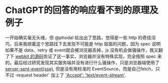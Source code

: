 # ChatGPT的回答的响应看不到的原理及例子

一开始确实毫无头绪，但 @phodal 给出出了思路，觉得是一些 http 的奇技淫巧，后来我顺着这个思路找下去发现不可能是 http 层面的问题，因为 spec 说明如果不是 data、retry 或 event就会被浏览器丢掉，js 没有机会做骚操作，我又翻了下 [webkit 的源码](https://github.com/WebKit/webkit/blob/main/Source/WebCore/page/EventSource.cpp#L371-L388)佐证了这一事实，浏览器并没有特殊实现，完全按照 spec 来的。最后经过研究发现其实服务端并没有进行什么骚操作，只是浏览器端使用了[server-sent-event(sse)](https://developer.mozilla.org/en-US/docs/Web/API/Server-sent_events/Using_server-sent_events), 但是没有用标准的 EventSource，而是自己fetch，只不过 ·request header` 加上了 ['Accept': 'text/event-stream'](https://github.com/CGQAQ/server-sent-event-example/blob/b5f673ad57a0b987291f9eca4ef35e67e1b6f479/index.html#L11).
